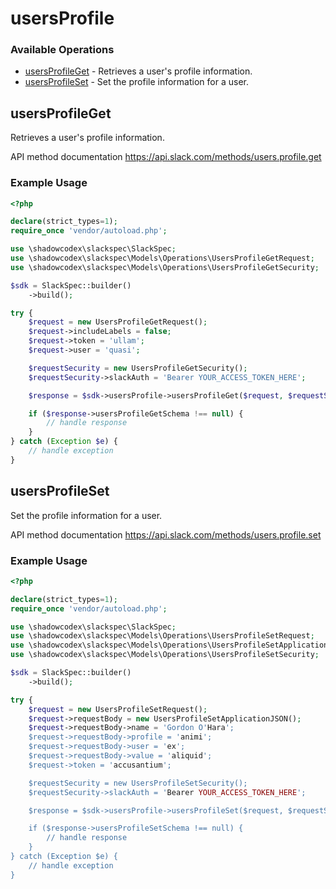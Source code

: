 # usersProfile

### Available Operations

* [usersProfileGet](#usersprofileget) - Retrieves a user's profile information.
* [usersProfileSet](#usersprofileset) - Set the profile information for a user.

## usersProfileGet

Retrieves a user's profile information.

API method documentation
<https://api.slack.com/methods/users.profile.get>

### Example Usage

```php
<?php

declare(strict_types=1);
require_once 'vendor/autoload.php';

use \shadowcodex\slackspec\SlackSpec;
use \shadowcodex\slackspec\Models\Operations\UsersProfileGetRequest;
use \shadowcodex\slackspec\Models\Operations\UsersProfileGetSecurity;

$sdk = SlackSpec::builder()
    ->build();

try {
    $request = new UsersProfileGetRequest();
    $request->includeLabels = false;
    $request->token = 'ullam';
    $request->user = 'quasi';

    $requestSecurity = new UsersProfileGetSecurity();
    $requestSecurity->slackAuth = 'Bearer YOUR_ACCESS_TOKEN_HERE';

    $response = $sdk->usersProfile->usersProfileGet($request, $requestSecurity);

    if ($response->usersProfileGetSchema !== null) {
        // handle response
    }
} catch (Exception $e) {
    // handle exception
}
```

## usersProfileSet

Set the profile information for a user.

API method documentation
<https://api.slack.com/methods/users.profile.set>

### Example Usage

```php
<?php

declare(strict_types=1);
require_once 'vendor/autoload.php';

use \shadowcodex\slackspec\SlackSpec;
use \shadowcodex\slackspec\Models\Operations\UsersProfileSetRequest;
use \shadowcodex\slackspec\Models\Operations\UsersProfileSetApplicationJSON;
use \shadowcodex\slackspec\Models\Operations\UsersProfileSetSecurity;

$sdk = SlackSpec::builder()
    ->build();

try {
    $request = new UsersProfileSetRequest();
    $request->requestBody = new UsersProfileSetApplicationJSON();
    $request->requestBody->name = 'Gordon O'Hara';
    $request->requestBody->profile = 'animi';
    $request->requestBody->user = 'ex';
    $request->requestBody->value = 'aliquid';
    $request->token = 'accusantium';

    $requestSecurity = new UsersProfileSetSecurity();
    $requestSecurity->slackAuth = 'Bearer YOUR_ACCESS_TOKEN_HERE';

    $response = $sdk->usersProfile->usersProfileSet($request, $requestSecurity);

    if ($response->usersProfileSetSchema !== null) {
        // handle response
    }
} catch (Exception $e) {
    // handle exception
}
```
